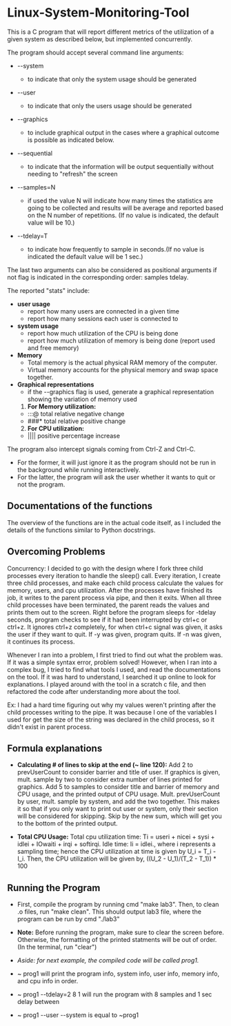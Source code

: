 # Linux-System-Monitoring-Tool

This is a C program that will report different metrics of the utilization of a given system as described below, but implemented concurrently.

The program should accept several command line arguments:

- --system
  - to indicate that only the system usage should be generated

- --user
  - to indicate that only the users usage should be generated

- --graphics
  - to include graphical output in the cases where a graphical outcome is possible as indicated below.

- --sequential
  - to indicate that the information will be output sequentially without needing to "refresh" the screen 

- --samples=N
  - if used the value N will indicate how many times the statistics are going to be collected and results will be average and reported based on the N number of repetitions. (If no value is indicated, the default value will be 10.)

- --tdelay=T
  - to indicate how frequently to sample in seconds.(If no value is indicated the default value will be 1 sec.)

The last two arguments can also be considered as positional arguments if not flag is indicated in the corresponding order: samples tdelay.

The reported "stats" include:
  - **user usage**
    - report how many users are connected in a given time
    - report how many sessions each user is connected to
  - **system usage**
    - report how much utilization of the CPU is being done
    - report how much utilization of memory is being done (report used and free memory)
  - **Memory**  
    - Total memory is the actual physical RAM memory of the computer.
    - Virtual memory accounts for the physical memory and swap space together.
  - **Graphical representations**  
    - if the --graphics flag is used, generate a graphical representation showing the variation of memory used
    1. **For Memory utilization:**
      - :::@  total relative negative change
      - ###*  total relative positive change
    2. **For CPU utilization:**
      - ||||   positive percentage increase
      
The program also intercept signals coming from Ctrl-Z and Ctrl-C.
- For the former, it will just ignore it as the program should not be run in the background while running interactively.
- For the latter, the program will ask the user whether it wants to quit or not the program.

## Documentations of the functions
The overview of the functions are in the actual code itself, as I included the details of the functions
similar to Python docstrings.

## Overcoming Problems
Concurrency: I decided to go with the design where I fork three child processes every iteration to handle the sleep() call.
Every iteration, I create three child processes, and make each child process calculate the values for memory, users, and cpu utilization.
After the processes have finished its job, it writes to the parent process via pipe, and then it exits. When all three child processes have been terminated,
the parent reads the values and prints them out to the screen. Right before the program sleeps for -tdelay seconds, program checks to see if it had been interrupted
by ctrl+c or ctrl+z. It ignores ctrl+z completely, for when ctrl+c signal was given, it asks the user if they want to quit. If -y was given, program quits. If -n was given, it continues its process.

Whenever I ran into a problem, I first tried to find out what the problem was. If it was a simple syntax error,
problem solved! However, when I ran into a complex bug, I tried to find what tools I used, and read the documentations
on the tool. If it was hard to understand, I searched it up online to look for explanations. I played around with the tool
in a scratch c file, and then refactored the code after understanding more about the tool.

Ex: I had a hard time figuring out why my values weren't printing after the child processes writing to the pipe. It was because I
one of the variables I used for get the size of the string was declared in the child process, so it didn't exist in parent process.


## Formula explanations

- **Calculating # of lines to skip at the end (~ line 120):**
Add 2 to prevUserCount to consider barrier and title of user.
If graphics is given, mult. sample by two to consider extra number of lines printed for graphics.
Add 5 to samples to consider title and barrier of memory and CPU usage, and the printed output of CPU usage.
Mult. prevUserCount by user, mult. sample by system, and add the two together. This makes it so that if you
only want to print out user or system, only their section will be considered for skipping. 
Skip by the new sum, which will get you to the bottom of the printed output.

- **Total CPU Usage:**
Total cpu utilization time: Ti = useri + nicei + sysi + idlei + IOwaiti + irqi + softirqi.
Idle time: Ii = idlei., where i represents a sampling time; hence the CPU utilization at time 
is given by U_i = T_i - I_i.
Then, the CPU utilization will be given by, ((U_2 - U_1)/(T_2 - T_1)) * 100


## Running the Program

- First, compile the program by running cmd "make lab3". Then, to clean .o files, run "make clean". This should output lab3 file, where the program can be run
by cmd "./lab3"
- **Note:** Before running the program, make sure to clear the screen before. Otherwise, the formatting
        of the printed statments will be out of order. (In the terminal, run "clear")
        
- *Aside: for next example, the compiled code will be called prog1.*
- ~ prog1 will print the program info, system info, user info, memory info, and cpu info in order.
- ~ prog1 --tdelay=2 8 1 will run the program with 8 samples and 1 sec delay between
- ~ prog1 --user --system is equal to ~prog1

